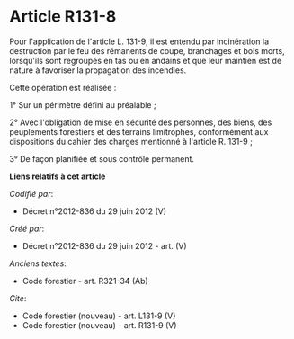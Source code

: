 # Article R131-8

Pour l'application de l'article L. 131-9, il est entendu par incinération la destruction par le feu des rémanents de coupe,
branchages et bois morts, lorsqu'ils sont regroupés en tas ou en andains et que leur maintien est de nature à favoriser la
propagation des incendies.

Cette opération est réalisée :

1° Sur un périmètre défini au préalable ;

2° Avec l'obligation de mise en sécurité des personnes, des biens, des peuplements forestiers et des terrains limitrophes,
conformément aux dispositions du cahier des charges mentionné à l'article R. 131-9 ;

3° De façon planifiée et sous contrôle permanent.

**Liens relatifs à cet article**

_Codifié par_:

  - Décret n°2012-836 du 29 juin 2012 (V)

_Créé par_:

  - Décret n°2012-836 du 29 juin 2012 - art. (V)

_Anciens textes_:

  - Code forestier - art. R321-34 (Ab)

_Cite_:

  - Code forestier (nouveau) - art. L131-9 (V)
  - Code forestier (nouveau) - art. R131-9 (V)
